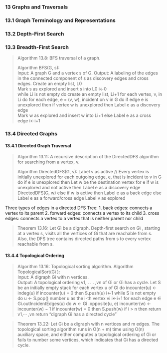 ### 13 Graphs and Traversals

### 13.1 Graph Terminology and Representations
### 13.2 Depth-First Search
### 13.3 Breadth-First Search
> Algorithm 13.8: BFS traversal of a graph.
> 
> Algorithm BFS(G, s):  
> Input: A graph G and a vertex s of G.
> Output: A labeling of the edges in the connected component of s as discovery edges and cross edges.
> Create an empty list, L0  
> Mark s as explored and insert s into L0 
> i←0  
> while Li is not empty do
> 	create an empty list, Li+1
> 	for each vertex, v, in Li do
> 		for each edge, e = (v, w), incident on v in G do
> 			if edge e is unexplored then
> 				if vertex w is unexplored then
> 					Label e as a discovery edge  
> 					Mark w as explored and insert w into Li+1
> 				else
> 					Label e as a cross edge
> 	i←i+1

### 13.4 Directed Graphs
#### 13.4.1 Directed Graph Traversal

> Algorithm 13.11: A recursive description of the DirectedDFS algorithm for searching from a vertex, v.
> 
> Algorithm DirectedDFS(G, v):
> Label v as active // Every vertex is initially unexplored
> for each outgoing edge, e, that is incident to v in G do
> 	if e is unexplored then
> 		Let w be the destination vertex for e 
> 		if w is unexplored and not active then
> 			Label e as a discovery edge
> 			DirectedDFS(G, w)
> 		else if w is active then
> 			Label e as a back edge
> 		else
> 			Label e as a forward/cross edge
> Label v as explored

Three types of edges in a directed DFS Tree:
	1. back edges: connects a vertex to its parent
	2. forward edges: connects a vertex to its child
	3. cross edges: connects a vertex to a vertex that is neither parent nor child

> Theorem 13.16: Let Gì be a digraph. Depth-first search on Gì , starting at a vertex s, visits all the vertices of Gì that are reachable from s. Also, the DFS tree contains directed paths from s to every vertex reachable from s.

#### 13.4.4 Topological Ordering

>Algorithm 13.16: Topological sorting algorithm.
>Algorithm TopologicalSort(Gì ):  
>Input: A digraph Gì with n vertices.  
>Output: A topological ordering v1, . . . ,vn of Gì or Gì has a cycle.
>Let S be an initially empty stack 
>for each vertex u of Gì do
>	incounter(u) ← indeg(u) 
>	if incounter(u) = 0 then
>		S.push(u) 
>i←1
>while S is not empty do 
>	u ← S.pop()
>	number u as the i-th vertex vi
>	i←i+1
>	for each edge e ∈ Gì.outIncidentEdges(u) do
>		w ← Gì .opposite(u, e)
>		incounter(w) ← incounter(w) − 1
>		if incounter(w) = 0 then
>			S.push(w)
>if i > n then
>	return v1,··· ,vn
>return “digraph Gì has a directed cycle”

> Theorem 13.22: Let Gì be a digraph with n vertices and m edges. The topological sorting algorithm runs in O(n + m) time using O(n) auxiliary space, and either computes a topological ordering of Gì or fails to number some vertices, which indicates that Gì has a directed cycle.